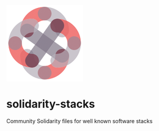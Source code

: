 ![Solidarity Stacks](./solidarity-stacks.png)
# solidarity-stacks
Community Solidarity files for well known software stacks
